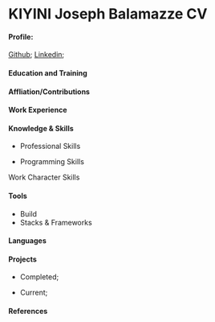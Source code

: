 KIYINI Joseph Balamazze CV 
====== 

#### Profile: 
[Github](https://github.com/josephkb87); [Linkedin](https://www.linkedin.com/in/kiyini-joseph-balamazze-04953420/); 


#### Education and Training



#### Affliation/Contributions




#### Work Experience




#### Knowledge & Skills

+ Professional Skills

+ Programming Skills 

Work Character Skills


#### Tools 

+ Build
+ Stacks & Frameworks


#### Languages


#### Projects

+ Completed;

+ Current;  


#### References 

